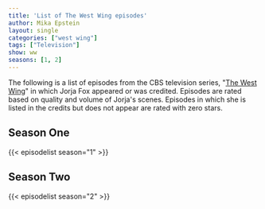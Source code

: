 ```yaml
---
title: 'List of The West Wing episodes'
author: Mika Epstein
layout: single
categories: ["west wing"]
tags: ["Television"]
show: ww
seasons: [1, 2]
---
```


The following is a list of episodes from the CBS television series, "[The West Wing](/library/actor/west-wing/)" in which Jorja Fox appeared or was credited. Episodes are rated based on quality and volume of Jorja's scenes. Episodes in which she is listed in the credits but does not appear are rated with zero stars. 

## Season One

{{< episodelist season="1" >}}

## Season Two

{{< episodelist season="2" >}}
